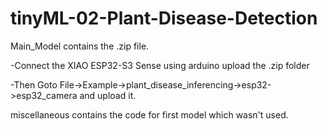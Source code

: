 # tinyML-02-Plant-Disease-Detection

Main_Model contains the .zip file. 

-Connect the XIAO ESP32-S3 Sense  using arduino upload the .zip folder

-Then Goto File->Example->plant_disease_inferencing->esp32->esp32_camera and upload it.

miscellaneous contains the code for first model which wasn't used.

